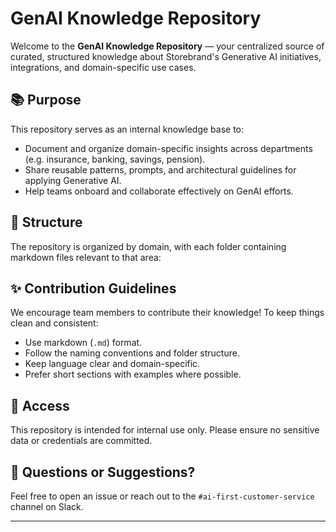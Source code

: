 # GenAI Knowledge Repository

Welcome to the **GenAI Knowledge Repository** — your centralized source of curated, structured knowledge about Storebrand's Generative AI initiatives, integrations, and domain-specific use cases.

## 📚 Purpose

This repository serves as an internal knowledge base to:
- Document and organize domain-specific insights across departments (e.g. insurance, banking, savings, pension).
- Share reusable patterns, prompts, and architectural guidelines for applying Generative AI.
- Help teams onboard and collaborate effectively on GenAI efforts.

## 🧠 Structure

The repository is organized by domain, with each folder containing markdown files relevant to that area:

## ✨ Contribution Guidelines

We encourage team members to contribute their knowledge! To keep things clean and consistent:
- Use markdown (`.md`) format.
- Follow the naming conventions and folder structure.
- Keep language clear and domain-specific.
- Prefer short sections with examples where possible.

## 🔐 Access

This repository is intended for internal use only. Please ensure no sensitive data or credentials are committed.

## 💬 Questions or Suggestions?

Feel free to open an issue or reach out to the `#ai-first-customer-service` channel on Slack.

---
